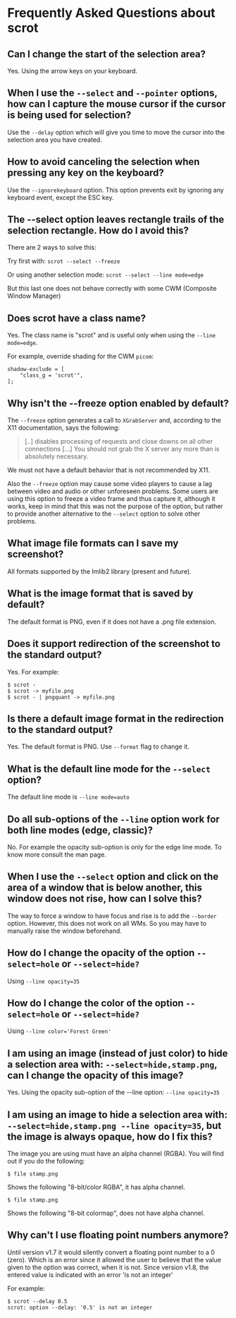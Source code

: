 Frequently Asked Questions about scrot
======================================


## Can I change the start of the selection area? ##

Yes. Using the arrow keys on your keyboard.

## When I use the `--select` and `--pointer` options, how can I capture the mouse cursor if the cursor is being used for selection? ##

Use the `--delay` option which will give you time to move the cursor
into the selection area you have created.

## How to avoid canceling the selection when pressing any key on the keyboard? ##

Use the `--ignorekeyboard` option. This option prevents exit by
ignoring any keyboard event, except the ESC key.

## The --select option leaves rectangle trails of the selection rectangle. How do I avoid this? ##

There are 2 ways to solve this:

Try first with: `scrot --select --freeze`

Or using another selection mode: `scrot --select --line mode=edge`

But this last one does not behave correctly with some
CWM (Composite Window Manager)

## Does scrot have a class name? ##

Yes. The class name is "scrot" and is useful only when using the
`--line mode=edge`.

For example, override shading for the CWM `picom`:

```
shadow-exclude = [
    "class_g = 'scrot'",
];
```

## Why isn't the --freeze option enabled by default? ##

The `--freeze` option generates a call to `XGrabServer` and, according to
the X11 documentation, says the following:

> [..] disables processing of requests and close downs on all other
> connections [...] You should not grab the X server any more than is
> absolutely necessary.

We must not have a default behavior that is not recommended by X11.

Also the `--freeze` option may cause some video players to cause a lag
between video and audio or other unforeseen problems.
Some users are using this option to freeze a video frame and thus
capture it, although it works, keep in mind that this was not the
purpose of the option, but rather to provide another alternative to
the `--select` option to solve other problems.


## What image file formats can I save my screenshot? ##

All formats supported by the Imlib2 library (present and future).

## What is the image format that is saved by default? ##

The default format is PNG, even if it does not have a .png file
extension.

## Does it support redirection of the screenshot to the standard output? ##

Yes. For example:

```console
$ scrot -
$ scrot -> myfile.png
$ scrot - | pngquant -> myfile.png
```

## Is there a default image format in the redirection to the standard output? ##

Yes. The default format is PNG. Use `--format` flag to change it.

## What is the default line mode for the `--select` option? ##

The default line mode is `--line mode=auto`

## Do all sub-options of the `--line` option work for both line modes (edge, classic)? ##

No. For example the opacity sub-option is only for the edge line mode.
To know more consult the man page.

## When I use the `--select` option and click on the area of a window that is below another, this window does not rise, how can I solve this? ##

The way to force a window to have focus and rise is to add the
`--border` option. However, this does not work on all WMs. So you may
have to manually raise the window beforehand.

## How do I change the opacity of the option `--select=hole` or `--select=hide?` ##

Using `--line opacity=35`

## How do I change the color of the option `--select=hole` or `--select=hide?` ##

Using `--line color='Forest Green'`

## I am using an image (instead of just color) to hide a selection area with: `--select=hide,stamp.png`, can I change the opacity of this image? ##

Yes. Using the opacity sub-option of the --line option:
`--line opacity=35`

## I am using an image to hide a selection area with: `--select=hide,stamp.png --line opacity=35`, but the image is always opaque, how do I fix this? ##

The image you are using must have an alpha channel (RGBA).
You will find out if you do the following:

```console
$ file stamp.png
```

Shows the following "8-bit/color RGBA", it has alpha channel.

```console
$ file stamp.png
```

Shows the following "8-bit colormap", does not have alpha channel.

## Why can't I use floating point numbers anymore? ##

Until version v1.7 it would silently convert a floating point number
to a 0 (zero). Which is an error since it allowed the user to believe
that the value given to the option was correct, when it is not.
Since version v1.8, the entered value is indicated with an
error 'is not an integer'

For example:

```console
$ scrot --delay 0.5
scrot: option --delay: '0.5' is not an integer
```
